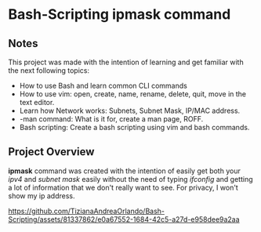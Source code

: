 # Bash-Scripting ipmask command

## Notes
This project was made with the intention of learning and get familiar with the next following topics: <br />

* How to use Bash and learn common CLI commands
* How to use vim: open, create, name, rename, delete, quit, move in the text editor.
* Learn how Network works: Subnets, Subnet Mask, IP/MAC address.
* -man command: What is it for, create a man page, ROFF.
* Bash scripting: Create a bash scripting using vim and bash commands. <br />

##  Project Overview

**ipmask** command was created with the intention of easily get both your _ipv4_ and _subnet mask_ easily without the need of typing _ifconfig_ and getting a lot of information that we don't really want to see. For privacy, I won't show my ip address. 

https://github.com/TizianaAndreaOrlando/Bash-Scripting/assets/81337862/e0a67552-1684-42c5-a27d-e958dee9a2aa



